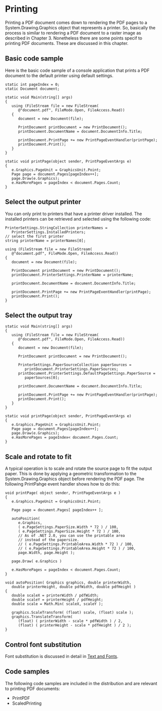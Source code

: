 # Printing

Printing a PDF document comes down to rendering the PDF pages to a System.Drawing.Graphics object that represents a printer. So, basically the process is similar to rendering a PDF document to a raster image as described in Chapter 3. Nonetheless there are some points specif to printing PDF documents. These are discussed in this chapter.



## Basic code sample

Here is the basic code sample of a console application that prints a PDF document to the default printer using default settings.


```
static int pageIndex = 0;
static Document document;

static void Main(string[] args)
{
   using (FileStream file = new FileStream(
      @"document.pdf", FileMode.Open, FileAccess.Read))
   {
      document = new Document(file);

      PrintDocument printDocument = new PrintDocument();
      printDocument.DocumentName = document.DocumentInfo.Title;

      printDocument.PrintPage += new PrintPageEventHandler(printPage);
      printDocument.Print();
   }
}

static void printPage(object sender, PrintPageEventArgs e)
{
   e.Graphics.PageUnit = GraphicsUnit.Point;
   Page page = document.Pages[pageIndex++];
   page.Draw(e.Graphics);
   e.HasMorePages = pageIndex < document.Pages.Count; 
}
```


## Select the output printer

You can only print to printers that have a printer driver installed. The installed printers can be retrieved and selected using the following code:


```
PrinterSettings.StringCollection printerNames =
   PrinterSettings.InstalledPrinters;
// select the first printer
string printerName = printerNames[0];

using (FileStream file = new FileStream(
   @"document.pdf", FileMode.Open, FileAccess.Read))
{
   document = new Document(file);

   PrintDocument printDocument = new PrintDocument();
   printDocument.PrinterSettings.PrinterName = printerName;

   printDocument.DocumentName = document.DocumentInfo.Title;

   printDocument.PrintPage += new PrintPageEventHandler(printPage);
   printDocument.Print();
}
```


## Select the output tray

```
static void Main(string[] args)
{
   using (FileStream file = new FileStream(
      @"document.pdf", FileMode.Open, FileAccess.Read))
   {
      document = new Document(file);

      PrintDocument printDocument = new PrintDocument();

      PrinterSettings.PaperSourceCollection paperSources = 
         printDocument.PrinterSettings.PaperSources;
      printDocument.PrinterSettings.DefaultPageSettings.PaperSource =
         paperSources[0];

      printDocument.DocumentName = document.DocumentInfo.Title;

      printDocument.PrintPage += new PrintPageEventHandler(printPage);
      printDocument.Print();
   }
}

static void printPage(object sender, PrintPageEventArgs e)
{
   e.Graphics.PageUnit = GraphicsUnit.Point;
   Page page = document.Pages[pageIndex++];
   page.Draw(e.Graphics);
   e.HasMorePages = pageIndex< document.Pages.Count; 
}
```


## Scale and rotate to fit

A typical operation is to scale and rotate the source page to fit the output paper. This is done by applying a geometric transformation to the System.Drawing.Graphics object before rendering the PDF page. The following PrintPahge event handler shows how to do this:


```
void printPage( object sender, PrintPageEventArgs e )
{
   e.Graphics.PageUnit = GraphicsUnit.Point;

   Page page = document.Pages[ pageIndex++ ];

   autoPosition( 
      e.Graphics,
      ( e.PageSettings.PaperSize.Width * 72 ) / 100, 
      ( e.PageSettings.PaperSize.Height * 72 ) / 100,
      // As of .NET 2.0, you can use the printable area 
      // instead of the papersize.
      // ( e.PageSettings.PrintableArea.Width * 72 ) / 100, 
      // ( e.PageSettings.PrintableArea.Height * 72 ) / 100,
      page.Width, page.Height );

   page.Draw( e.Graphics )

   e.HasMorePages = pageIndex < document.Pages.Count; 
}

void autoPosition( Graphics graphics, double printerWidth, 
   double printerHeight, double pdfWidth, double pdfHeight )
{
   double scaleX = printerWidth / pdfWidth;
   double scaleY = printerHeight / pdfHeight;
   double scale = Math.Min( scaleX, scaleY );

   graphics.ScaleTransform( (float) scale, (float) scale );
   graphics.TranslateTransform( 
      (float) ( printerWidth - scale * pdfWidth ) / 2, 
      (float) ( printerHeight - scale * pdfHeight ) / 2 );
}
```


## Control font substitution

Font substitution is discussed in detail in [Text and Fonts](text-and-fonts).



## Code samples

The following code samples are included in the distribution and are relevant to printing PDF documents:
&nbsp;<ul><li>
PrintPDF</li><li>
ScaledPrinting</li></ul>&nbsp;
